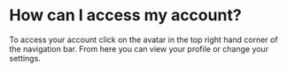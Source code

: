# How can I access my account?

To access your account click on the avatar in the top right hand corner of the navigation bar. From here you can view your profile or change your settings.
